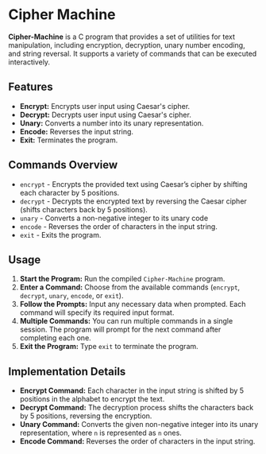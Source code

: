 # Cipher Machine

**Cipher-Machine** is a C program that provides a set of utilities for text manipulation, including encryption, decryption, unary number encoding, and string reversal. It supports a variety of commands that can be executed interactively.

## Features

- **Encrypt:** Encrypts user input using Caesar's cipher.
- **Decrypt:** Decrypts user input using Caesar's cipher.
- **Unary:** Converts a number into its unary representation.
- **Encode:** Reverses the input string.
- **Exit:** Terminates the program.

## Commands Overview

- `encrypt` - Encrypts the provided text using Caesar’s cipher by shifting each character by 5 positions.
- `decrypt` - Decrypts the encrypted text by reversing the Caesar cipher (shifts characters back by 5 positions).
- `unary` - Converts a non-negative integer to its unary code
- `encode` - Reverses the order of characters in the input string.
- `exit` - Exits the program.

## Usage

1. **Start the Program:** Run the compiled `Cipher-Machine` program.
2. **Enter a Command:** Choose from the available commands (`encrypt`, `decrypt`, `unary`, `encode`, or `exit`).
3. **Follow the Prompts:** Input any necessary data when prompted. Each command will specify its required input format.
4. **Multiple Commands:** You can run multiple commands in a single session. The program will prompt for the next command after completing each one.
5. **Exit the Program:** Type `exit` to terminate the program.

## Implementation Details

- **Encrypt Command:** Each character in the input string is shifted by 5 positions in the alphabet to encrypt the text.
- **Decrypt Command:** The decryption process shifts the characters back by 5 positions, reversing the encryption.
- **Unary Command:** Converts the given non-negative integer into its unary representation, where `n` is represented as `n` ones.
- **Encode Command:** Reverses the order of characters in the input string.
